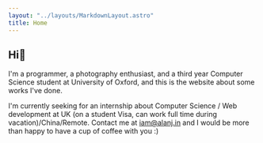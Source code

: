 ```yaml
---
layout: "../layouts/MarkdownLayout.astro"
title: Home
---
```


## Hi👋

I'm a programmer, a photography enthusiast, and a third year Computer Science student at University of Oxford, and this is the website about some works I've done.

I'm currently seeking for an internship about Computer Science / Web development at UK (on a student Visa, can work full time during vacation)/China/Remote. Contact me at iam@alanj.in and I would be more than happy to have a cup of coffee with you :)
